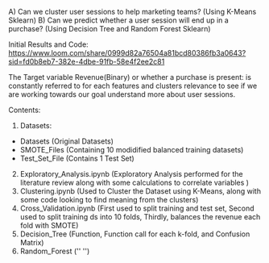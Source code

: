 A) Can we cluster user sessions to help marketing teams? (Using K-Means Sklearn)
B) Can we predict whether a user session will end up in a purchase? (Using Decision Tree and Random Forest Sklearn)

Initial Results and Code: https://www.loom.com/share/0999d82a76504a81bcd80386fb3a0643?sid=fd0b8eb7-382e-4dbe-91fb-58e4f2ee2c81

The Target variable Revenue(Binary) or whether a purchase is present: is constantly referred to for each features and clusters relevance to see if we are working towards our goal understand more about user sessions. 

Contents:
1. Datasets:
- Datasets (Original Datasets)
- SMOTE_Files (Containing 10 modidified balanced training datasets)
- Test_Set_File (Contains 1 Test Set)
2. Exploratory_Analysis.ipynb (Exploratory Analysis performed for the literature review along with some calculations to correlate variables )
3. Clustering.ipynb (Used to Cluster the Dataset using K-Means, along with some code looking to find meaning from the clusters)
4. Cross_Validation.ipynb (First used to split training and test set, Second used to split training ds into 10 folds, Thirdly, balances the revenue each fold with SMOTE)
5. Decision_Tree (Function, Function call for each k-fold, and Confusion Matrix)
6. Random_Forest ('' '')
